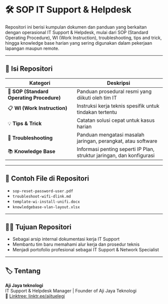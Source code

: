 # 🛠️ SOP IT Support & Helpdesk

Repositori ini berisi kumpulan dokumen dan panduan yang berkaitan dengan operasional IT Support & Helpdesk, mulai dari SOP (Standard Operating Procedure), WI (Work Instruction), troubleshooting, tips and trick, hingga knowledge base harian yang sering digunakan dalam pekerjaan lapangan maupun remote.

---

## 📂 Isi Repositori

| Kategori         | Deskripsi                                                                 |
|------------------|--------------------------------------------------------------------------|
| 📝 **SOP (Standard Operating Procedure)** | Panduan prosedural resmi yang diikuti oleh tim IT |
| 📋 **WI (Work Instruction)**              | Instruksi kerja teknis spesifik untuk tindakan tertentu |
| 💡 **Tips & Trick**                      | Catatan solusi cepat untuk kasus harian |
| 🔧 **Troubleshooting**                   | Panduan mengatasi masalah jaringan, perangkat, atau software |
| 📚 **Knowledge Base**                    | Informasi penting seperti IP Plan, struktur jaringan, dan konfigurasi |

---

## 📎 Contoh File di Repositori

- `sop-reset-password-user.pdf`
- `troubleshoot-wifi-dlink.md`
- `template-wi-install-unifi.docx`
- `knowledgebase-vlan-layout.xlsx`

---

## 🧑‍💻 Tujuan Repositori

- Sebagai arsip internal dokumentasi kerja IT Support
- Membantu tim baru memahami alur kerja dan prosedur teknis
- Menjadi portofolio profesional sebagai IT Support & Network Specialist

---

## 🏷️ Tentang

**Aji Jaya teknologi**  
IT Support & Helpdesk Manager | Founder of Aji Jaya Teknologi  
🔗 [Linktree: linktr.ee/ajituelegi](https://linktr.ee/ajituelegi)
